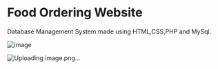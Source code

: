# Food Ordering Website

Database Management System made using HTML,CSS,PHP and MySql.

![image](https://github.com/nazneen-k/Food-Ordering-Website.github.io/assets/117660793/9449b87c-0e64-40ec-8892-013250fcc29a)

![Uploading image.png…]()


